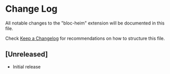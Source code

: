 # Change Log

All notable changes to the "bloc-heim" extension will be documented in this file.

Check [Keep a Changelog](http://keepachangelog.com/) for recommendations on how to structure this file.

## [Unreleased]

- Initial release